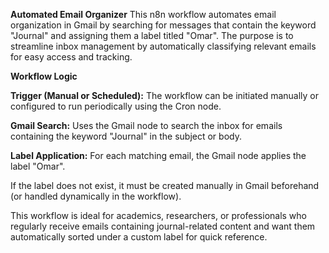 **Automated Email Organizer**
This n8n workflow automates email organization in Gmail by searching for messages that contain the keyword "Journal" and assigning them a label titled "Omar". The purpose is to streamline inbox management by automatically classifying relevant emails for easy access and tracking.

**Workflow Logic**

**Trigger (Manual or Scheduled):** The workflow can be initiated manually or configured to run periodically using the Cron node.

**Gmail Search:** Uses the Gmail node to search the inbox for emails containing the keyword "Journal" in the subject or body.

**Label Application:** For each matching email, the Gmail node applies the label "Omar".

If the label does not exist, it must be created manually in Gmail beforehand (or handled dynamically in the workflow).

This workflow is ideal for academics, researchers, or professionals who regularly receive emails containing journal-related content and want them automatically sorted under a custom label for quick reference.
